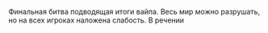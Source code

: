 Финальная битва подводящая итоги вайпа. Весь мир можно разрушать, но на всех игроках наложена слабость. 
В речении